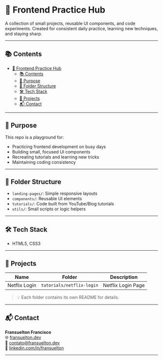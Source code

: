 # 🧪 Frontend Practice Hub

A collection of small projects, reusable UI components, and code experiments. Created for consistent daily practice, learning new techniques, and staying sharp.

---

## 📚 Contents

- [🧪 Frontend Practice Hub](#-frontend-practice-hub)
  - [📚 Contents](#-contents)
  - [🎯 Purpose](#-purpose)
  - [📁 Folder Structure](#-folder-structure)
  - [🛠️ Tech Stack](#️-tech-stack)
  - [🚧 Projects](#-projects)
  - [📬 Contact](#-contact)

---

## 🎯 Purpose

This repo is a playground for:
- Practicing frontend development on busy days
- Building small, focused UI components
- Recreating tutorials and learning new tricks
- Maintaining coding consistency

---

## 📁 Folder Structure

- `landing-pages/`: Simple responsive layouts
- `components/`: Reusable UI elements
- `tutorials/`: Code built from YouTube/Blog tutorials
- `utils/`: Small scripts or logic helpers

---

## 🛠️ Tech Stack

- HTML5, CSS3

---

## 🚧 Projects

| Name | Folder | Description |
|------|--------|-------------|
| Netflix Login | `tutorials/netflix-login` | Netflix Login Page |

> 💡 Each folder contains its own README for details.

---

## 📬 Contact

**Fransuelton Francisco**  
🌐 [fransuelton.dev](https://fransuelton.dev)  
📧 contato@fransuelton.dev  
🔗 [linkedin.com/in/fransuelton](https://www.linkedin.com/in/fransuelton)

---
